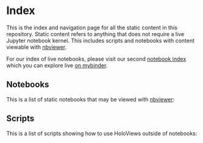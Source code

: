 # Index

This is the index and navigation page for all the static content in this
repository. Static content refers to anything that does not require a live Jupyter
notebook kernel. This includes scripts and notebooks with content viewable with
[nbviewer](http://nbviewer.jupyter.org/).

For our index of live notebooks, please visit our second [notebook
index](https://github.com/ioam/holoviews-contrib/blob/master/index.ipynb)
which you can explore live [on
mybinder](http://mybinder.org/repo/ioam/holoviews-contrib).

## Notebooks

This is a list of static notebooks that may be viewed with
[nbviewer](http://nbviewer.jupyter.org/):

## Scripts

This is a list of scripts showing how to use HoloViews outside of notebooks:
